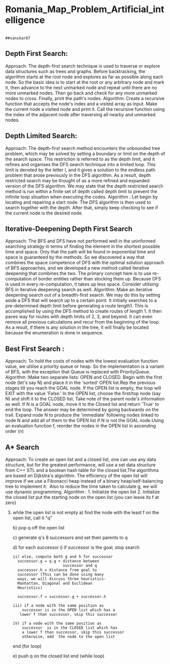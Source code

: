 # Romania_Map_Problem_Artificial_intelligence


                                                                              ##sanskar07
## Depth First Search:
Approach: The depth-first search technique is used to traverse or explore data structures such as trees and graphs. Before backtracking, the algorithm starts at the root node and explores as far as possible along each node. So the basic idea is to start at the root or any arbitrary node and mark it, then advance to the next unmarked node and repeat until there are no more unmarked nodes. Then go back and check for any more unmarked nodes to cross. Finally, print the path's nodes.
Algorithm: Create a recursive function that accepts the node's index and a visited array as input. Make the current node a visited node and print it. Call the recursive function using the index of the adjacent node after traversing all nearby and unmarked nodes.

## Depth Limited Search:
Approach: The depth-first search method encounters the unbounded tree problem, which may be solved by setting a boundary or limit on the depth of the search space. This restriction is referred to as the depth limit, and it refines and organises the DFS search technique into a limited loop. This limit is denoted by the letter l, and it gives a solution to the endless path problem that arose previously in the DFS algorithm. As a result, depth restricted search may be thought of as a more refined and expanded version of the DFS algorithm. We may state that the depth restricted search method is run within a finite set of depth called depth limit to prevent the infinite loop situation when executing the codes.
Algorithm : Let begin by locating and repairing a start node. The DFS algorithm is then used to search together with the depth. After that, simply keep checking to see if the current node is the desired node.

## Iterative-Deepening Depth First Search
Approach: The BFS and DFS have not performed well in the uninformed searching strategy in terms of finding the element in the shortest possible time and space. Only that the path will be found in exponential time and space is guaranteed by the methods. So we discovered a way that combines the space competence of DFS with the optimal solution approach of BFS approaches, and we developed a new method called iterative deepening that combines the two. The primary concept here is to use re-computation of border entities rather than stocking them up. Because DFS is used in every re-computation, it takes up less space. Consider utilising BFS in iterative deepening search as well.
Algorithm: Make an iterative deepening search out of a breadth-first search. We may do this by setting aside a DFS that will search up to a certain point. It initially searches to a pre-determined depth limit before generating a route length1. This is accomplished by using the DFS method to create routes of length 1. It then paves way for routes with depth limits of 2, 3, and beyond. It can even remove all previous calculations and recur from the beginning of the loop. As a result, if there is any solution in the tree, it will finally be located because the enumeration is done in sequence.

## Best First Search :
Approach: To hold the costs of nodes with the lowest evaluation function value, we utilise a priority queue or heap. So the implementation is a variant of BFS, with the exception that Queue is replaced with PriorityQueue.
Algorithm :Make two separate lists: OPEN and CLOSED. Begin with the first node (let's say N) and place it in the 'sorted' OPEN list.Rep the previous stages till you reach the GOAL node. If the OPEN list is empty, the loop will EXIT with the value 'False.' In the OPEN list, choose the first/top node (say N) and shift it to the CLOSED list. Take note of the parent node's information as well. If N is a GOAL node, move it to the Closed list and return 'True' to end the loop. The answer may be determined by going backwards on the trail. Expand node N to produce the 'immediate' following nodes linked to node N and add all of them to the OPEN list if N is not the GOAL node.Using an evaluation function f, reorder the nodes in the OPEN list in ascending order (n)

## A* Search 
Approach: To create an open list and a closed list, one can use any data structure, but for the greatest performance, will use a set data structure from C++ STL and a boolean hash table for the closed list.The algorithms are based on Dijkstra's algorithm. The efficiency of the open list will improve if we use a Fibonacci heap instead of a binary heap/self-balancing tree to implement it.  Also to reduce the time taken to calculate g, we will use dynamic programming.
Algorithm : 1.  Initialize the open list
2.  Initialize the closed list
    put the starting node on the open 
    list (you can leave its f at zero)

3.  while the open list is not empty
    a) find the node with the least f on 
       the open list, call it "q"

    b) pop q off the open list
  
    c) generate q's 8 successors and set their 
       parents to q
   
    d) for each successor
        i) if successor is the goal, stop search
        
        ii) else, compute both g and h for successor
          successor.g = q.g + distance between 
                              successor and q
          successor.h = distance from goal to 
          successor (This can be done using many 
          ways, we will discuss three heuristics- 
          Manhattan, Diagonal and Euclidean 
          Heuristics)
          
          successor.f = successor.g + successor.h

        iii) if a node with the same position as 
            successor is in the OPEN list which has a 
           lower f than successor, skip this successor

        iV) if a node with the same position as 
            successor  is in the CLOSED list which has
            a lower f than successor, skip this successor
            otherwise, add  the node to the open list
     end (for loop)
  
    e) push q on the closed list
    end (while loop)
